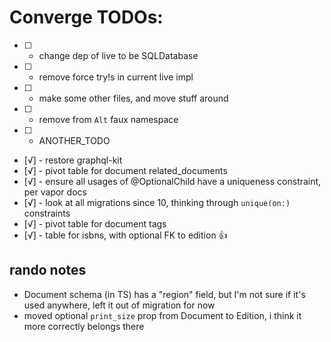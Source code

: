 # Converge TODOs:

- [ ] - change dep of live to be SQLDatabase
- [ ] - remove force try!s in current live impl
- [ ] - make some other files, and move stuff around
- [ ] - remove from `Alt` faux namespace
- [ ] - ANOTHER_TODO
- [√] - restore graphql-kit
- [√] - pivot table for document related_documents
- [√] - ensure all usages of @OptionalChild have a uniqueness constraint, per vapor docs
- [√] - look at all migrations since 10, thinking through `unique(on:)` constraints
- [√] - pivot table for document tags
- [√] - table for isbns, with optional FK to edition 👍

## rando notes

- Document schema (in TS) has a "region" field, but I'm not sure if it's used anywhere,
  left it out of migration for now
- moved optional `print_size` prop from Document to Edition, i think it more correctly
  belongs there
